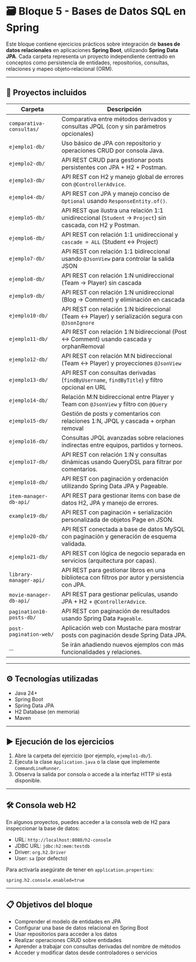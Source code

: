 # 🗃️ Bloque 5 - Bases de Datos SQL en Spring

Este bloque contiene ejercicios prácticos sobre integración de **bases de datos relacionales** en aplicaciones **Spring Boot**, utilizando **Spring Data JPA**. Cada carpeta representa un proyecto independiente centrado en conceptos como persistencia de entidades, repositorios, consultas, relaciones y mapeo objeto‑relacional (ORM).

---

## 📁 Proyectos incluidos

| Carpeta                  | Descripción                                                                                                   |
|--------------------------|---------------------------------------------------------------------------------------------------------------|
| `comparativa-consultas/` | Comparativa entre métodos derivados y consultas JPQL (con y sin parámetros opcionales) |
| `ejemplo1-db/`           | Uso básico de JPA con repositorio y operaciones CRUD por consola Java.                                        |
| `ejemplo2-db/`           | API REST CRUD para gestionar posts persistentes con JPA + H2 + Postman.                                       |
| `ejemplo3-db/`           | API REST con H2 y manejo global de errores con `@ControllerAdvice`.                                           |
| `ejemplo4-db/`           | API REST con JPA y manejo conciso de `Optional` usando `ResponseEntity.of()`.                                 |
| `ejemplo5-db/`           | API REST que ilustra una relación 1:1 unidireccional (`Student` → `Project`) sin cascada, con H2 y Postman.   |
| `ejemplo6-db/`           | API REST con relación 1:1 unidireccional y `cascade = ALL` (Student ↔ Project)                                |
| `ejemplo7-db/`           | API REST con relación 1:1 bidireccional usando `@JsonView` para controlar la salida JSON                      |
| `ejemplo8-db/`           | API REST con relación 1:N unidireccional (Team → Player) sin cascada                                          |
| `ejemplo9-db/`           | API REST con relación 1:N unidireccional (Blog → Comment) y eliminación en cascada                            |
| `ejemplo10-db/`          | API REST con relación 1:N bidireccional (Team ↔ Player) y serialización segura con `@JsonIgnore`              |
| `ejemplo11-db/`          | API REST con relación 1:N bidireccional (Post ↔ Comment) usando cascada y orphanRemoval                       |
| `ejemplo12-db/`          | API REST con relación M:N bidireccional (Team ↔ Player) y proyecciones `@JsonView`                            |
| `ejemplo13-db/`      | API REST con consultas derivadas (`findByUsername`, `findByTitle`) y filtro opcional en URL |
| `ejemplo14-db/`      | Relación M:N bidireccional entre Player y Team con `@JsonView` y filtro con `@Query` |
| `ejemplo15-db/`        | Gestión de posts y comentarios con relaciones 1:N, JPQL y cascada + orphan removal |
| `ejemplo16-db/`       | Consultas JPQL avanzadas sobre relaciones indirectas entre equipos, partidos y torneos. |
| `ejemplo17-db/`       | API REST con relación 1:N y consultas dinámicas usando QueryDSL para filtrar por comentarios. |
| `ejemplo18-db/`       | API REST con paginación y ordenación utilizando Spring Data JPA y Pageable. |
| `item-manager-db-api/`   | API REST para gestionar items con base de datos H2, JPA y manejo de errores.                                  |
| `example19-db/`         | API REST con paginación + serialización personalizada de objetos Page en JSON.       |
| `ejemplo20-db/`         | API REST conectada a base de datos MySQL con paginación y generación de esquema validada.   |
| `ejemplo21-db/`        | API REST con lógica de negocio separada en servicios (arquitectura por capas). |
| `library-manager-api/`   | API REST para gestionar libros en una biblioteca con filtros por autor y persistencia con JPA.                |
| `movie-manager-db-api/`  | API REST para gestionar películas, usando JPA + H2 + `@ControllerAdvice`.                                     |
| `pagination10-posts-db/` | API REST con paginación de resultados usando Spring Data `Pageable`. |
| `post-pagination-web/`  | Aplicación web con Mustache para mostrar posts con paginación desde Spring Data JPA.        |
| _..._                    | Se irán añadiendo nuevos ejemplos con más funcionalidades y relaciones.                                       |

---

## ⚙️ Tecnologías utilizadas

- Java 24+
- Spring Boot
- Spring Data JPA
- H2 Database (en memoria)
- Maven

---

## ▶️ Ejecución de los ejercicios

1. Abre la carpeta del ejercicio (por ejemplo, `ejemplo1-db/`).
2. Ejecuta la clase `Application.java` o la clase que implemente `CommandLineRunner`.
3. Observa la salida por consola o accede a la interfaz HTTP si está disponible.

---

## 🛠️ Consola web H2

En algunos proyectos, puedes acceder a la consola web de H2 para inspeccionar la base de datos:

- URL: `http://localhost:8080/h2-console`
- JDBC URL: `jdbc:h2:mem:testdb`
- Driver: `org.h2.Driver`
- User: `sa` (por defecto)

Para activarla asegúrate de tener en `application.properties`:

```properties
spring.h2.console.enabled=true
```

---

## 📋 Objetivos del bloque

- Comprender el modelo de entidades en JPA
- Configurar una base de datos relacional en Spring Boot
- Usar repositorios para acceder a los datos
- Realizar operaciones CRUD sobre entidades
- Aprender a trabajar con consultas derivadas del nombre de métodos
- Acceder y modificar datos desde controladores o servicios
